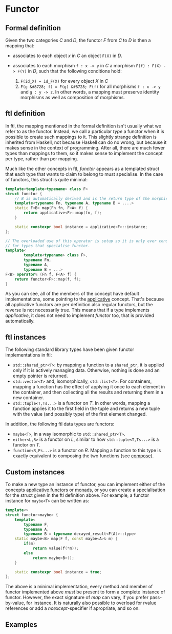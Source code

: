 Functor
=======

Formal definition
-----------------
Given the two categories _C_ and _D_, the functor _F_ from _C_ to _D_ is then a mapping that:

* associates to each object _x_ in _C_ an object `F(X)` in _D_.
* associates to each morphism `f : x -> y` in _C_ a morphism `F(f) : F(X) -> F(Y)` in _D_, such that the following conditions hold:
  
  1. `F(id_X) = id_F(X)` for every object _X_ in _C_
  2. `F(g &#8728; f) = F(g) &#8728; F(f)` for all morphisms `f : x -> y` and `g : y -> z`.
In other words, a mapping must preserve identity morphisms as well as composition of morphisms.

ftl definition
--------------
In ftl, the mapping mentioned in the formal definition isn't usually what we refer to as the functor. Instead, we call a particular _type_ a functor when it is possible to create such mappings to it. This slightly strange definition is inherited from Haskell, not because Haskell can do no wrong, but because it makes sense in the context of programming. After all, there are much fewer types than mappings to them, so it makes sense to implement the concept per type, rather than per mapping.

Much like the other concepts in ftl, _functor_ appears as a templated struct that each type that wants to claim to belong to must specialise. In the case of functors, this struct is quite minimal:
```cpp
template<template<typename> class F>
struct functor {
    // B is automatically derived and is the return type of the morphism Fn
    template<typename Fn, typename A, typename B = ....>
    static F<B> map(Fn fn, F<A> f) {
        return applicative<F>::map(fn, f);
    }

    static constexpr bool instance = applicative<F>::instance;
};

// The overloaded use of this operator is setup so it is only ever considered
// for types that specialise functor.
template<
        template<typename> class F>,
        typename Fn,
        typename A,
        typename B = ...>
F<B> operator% (Fn f, F<A> f) {
    return functor<F>::map(f, f);
}
```
As you can see, all of the members of the concept have default implementations, some pointing to the [applicative](Applicative.md) concept. That's because all applicative functors are per definition also regular functors, but the reverse is not necessarily true. This means that if a type implements _applicative_, it does not need to implement _functor_ too, that is provided automatically.

ftl instances
-------------
The following standard library types have been given functor implementations in ftl:
* `std::shared_ptr<T>`: by mapping a function to a `shared_ptr`, it is applied only if it is actively managing data. Otherwise, nothing is done and an empty pointer is returned.
* `std::vector<T>` and, isomorphically, `std::list<T>`. For containers, mapping a function has the effect of applying it once to each element in the container, and then collecting all the results and returning them in a new container.
* `std::tuple<T,Ts...>` is a functor on _T_. In other words, mapping a function applies it to the first field in the tuple and returns a new tuple with the value (and possibly type) of the first element changed.

In addition, the following ftl data types are functors:
* `maybe<T>`, in a way isomorphic to `std::shared_ptr<T>`.
* `either<L,R>` is a functor on _L_, similar to how `std::tuple<T,Ts...>` is a functor on _T_.
* `function<R,Ps...>` is a functor on _R_. Mapping a function to this type is exactly equivalent to composing the two functions (see [compose](functional.h.md#compose)).

Custom instances
----------------
To make a new type an instance of functor, you can implement either of the concepts [applicative functors](Applicative.md) or [monads](Monad.md), or you can create a specialisation for the struct given in the ftl definition above. For example, a functor instance for `maybe<T>` can be written as:
```cpp
template<>
struct functor<maybe> {
    template<
        typename F,
        typename A,
        typename B = typename decayed_result<F(A)>::type>
    static maybe<B> map(F f, const maybe<A>& m) {
        if(m)
            return value(f(*m));
        else
            return maybe<B>();
    }

    static constexpr bool instance = true;
};
```
The above is a minimal implementation, every method and member of functor implemented above _must_ be present to form a complete instance of functor. However, the exact signature of _map_ can vary, if you prefer pass-by-value, for instance. It is naturally also possible to overload for rvalue references or add a _noexcept_-specifier if apropriate, and so on.

Examples
--------

